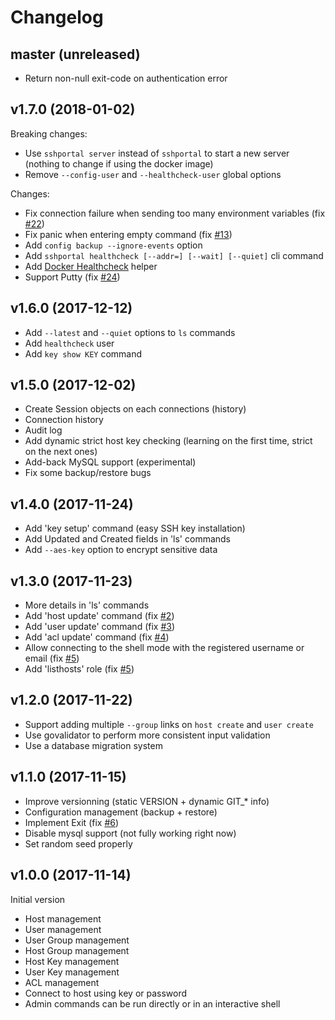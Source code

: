 # Changelog

## master (unreleased)

* Return non-null exit-code on authentication error

## v1.7.0 (2018-01-02)

Breaking changes:
* Use `sshportal server` instead of `sshportal` to start a new server (nothing to change if using the docker image)
* Remove `--config-user` and `--healthcheck-user` global options

Changes:
* Fix connection failure when sending too many environment variables (fix [#22](https://github.com/moul/sshportal/issues/22))
* Fix panic when entering empty command (fix [#13](https://github.com/moul/sshportal/issues/13))
* Add `config backup --ignore-events` option
* Add `sshportal healthcheck [--addr=] [--wait] [--quiet]` cli command
* Add [Docker Healthcheck](https://docs.docker.com/engine/reference/builder/#healthcheck) helper
* Support Putty (fix [#24](https://github.com/moul/sshportal/issues/24))

## v1.6.0 (2017-12-12)

* Add `--latest` and `--quiet` options to `ls` commands
* Add `healthcheck` user
* Add `key show KEY` command

## v1.5.0 (2017-12-02)

* Create Session objects on each connections (history)
* Connection history
* Audit log
* Add dynamic strict host key checking (learning on the first time, strict on the next ones)
* Add-back MySQL support (experimental)
* Fix some backup/restore bugs

## v1.4.0 (2017-11-24)

* Add 'key setup' command (easy SSH key installation)
* Add Updated and Created fields in 'ls' commands
* Add `--aes-key` option to encrypt sensitive data

## v1.3.0 (2017-11-23)

* More details in 'ls' commands
* Add 'host update' command (fix [#2](https://github.com/moul/sshportal/issues/2))
* Add 'user update' command (fix [#3](https://github.com/moul/sshportal/issues/3))
* Add 'acl update' command (fix [#4](https://github.com/moul/sshportal/issues/4))
* Allow connecting to the shell mode with the registered username or email (fix [#5](https://github.com/moul/sshportal/issues/5))
* Add 'listhosts' role (fix [#5](https://github.com/moul/sshportal/issues/5))

## v1.2.0 (2017-11-22)

* Support adding multiple `--group` links on `host create` and `user create`
* Use govalidator to perform more consistent input validation
* Use a database migration system

## v1.1.0 (2017-11-15)

* Improve versionning (static VERSION + dynamic GIT_* info)
* Configuration management (backup + restore)
* Implement Exit (fix [#6](https://github.com/moul/sshportal/pull/6))
* Disable mysql support (not fully working right now)
* Set random seed properly

## v1.0.0 (2017-11-14)

Initial version

* Host management
* User management
* User Group management
* Host Group management
* Host Key management
* User Key management
* ACL management
* Connect to host using key or password
* Admin commands can be run directly or in an interactive shell
